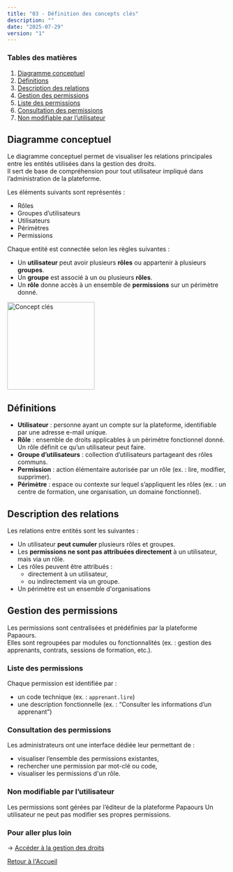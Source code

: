 ```yaml
---
title: "03 - Définition des concepts clés"
description: ""
date: "2025-07-29"
version: "1"
---
```

### Tables des matières

1. [Diagramme conceptuel](#diagramme-conceptuel)  
2. [Définitions](#définitions)  
3. [Description des relations](#description-des-relations)  
4. [Gestion des permissions](#gestion-des-permissions)  
5. [Liste des permissions](#liste-des-permissions)  
6. [Consultation des permissions](#consultation-des-permissions)  
7. [Non modifiable par l’utilisateur](#non-modifiable-par-lutilisateur)


## Diagramme conceptuel

Le diagramme conceptuel permet de visualiser les relations principales entre les entités utilisées dans la gestion des droits.  
Il sert de base de compréhension pour tout utilisateur impliqué dans l’administration de la plateforme.

Les éléments suivants sont représentés :
- Rôles
- Groupes d’utilisateurs
- Utilisateurs
- Périmètres
- Permissions

Chaque entité est connectée selon les règles suivantes :
- Un **utilisateur** peut avoir plusieurs **rôles** ou appartenir à plusieurs **groupes**.
- Un **groupe** est associé à un ou plusieurs **rôles**.
- Un **rôle** donne accès à un ensemble de **permissions** sur un périmètre donné.

<img src="https://papaours.s3.fr-par.scw.cloud/documentations/tutoriel/gestion-des-droits/diagramme-concept.png" alt="Concept clés" height="200" />


## Définitions

- **Utilisateur** : personne ayant un compte sur la plateforme, identifiable par une adresse e-mail unique.
- **Rôle** : ensemble de droits applicables à un périmètre fonctionnel donné. Un rôle définit ce qu’un utilisateur peut faire.
- **Groupe d’utilisateurs** : collection d’utilisateurs partageant des rôles communs.
- **Permission** : action élémentaire autorisée par un rôle (ex. : lire, modifier, supprimer).
- **Périmètre** : espace ou contexte sur lequel s’appliquent les rôles (ex. : un centre de formation, une organisation, un domaine fonctionnel).

## Description des relations

Les relations entre entités sont les suivantes :
- Un utilisateur **peut cumuler** plusieurs rôles et groupes.
- Les **permissions ne sont pas attribuées directement** à un utilisateur, mais via un rôle.
- Les rôles peuvent être attribués :
  - directement à un utilisateur,
  - ou indirectement via un groupe.
- Un périmètre est un ensemble d'organisations

## Gestion des permissions

Les permissions sont centralisées et prédéfinies par la plateforme Papaours.  
Elles sont regroupées par modules ou fonctionnalités (ex. : gestion des apprenants, contrats, sessions de formation, etc.).

### Liste des permissions

Chaque permission est identifiée par :
- un code technique (ex. : `apprenant.lire`)
- une description fonctionnelle (ex. : “Consulter les informations d’un apprenant”)

### Consultation des permissions

Les administrateurs ont une interface dédiée leur permettant de :
- visualiser l’ensemble des permissions existantes,
- rechercher une permission par mot-clé ou code,
- visualiser les permissions d'un rôle.

### Non modifiable par l’utilisateur

Les permissions sont gérées par l’éditeur de la plateforme Papaours
Un utilisateur ne peut pas modifier ses propres permissions.


### Pour aller plus loin
-> [Accéder à la gestion des droits](04-acceder-gestion-droits)
   
[Retour à l'Accueil](../accueil)
